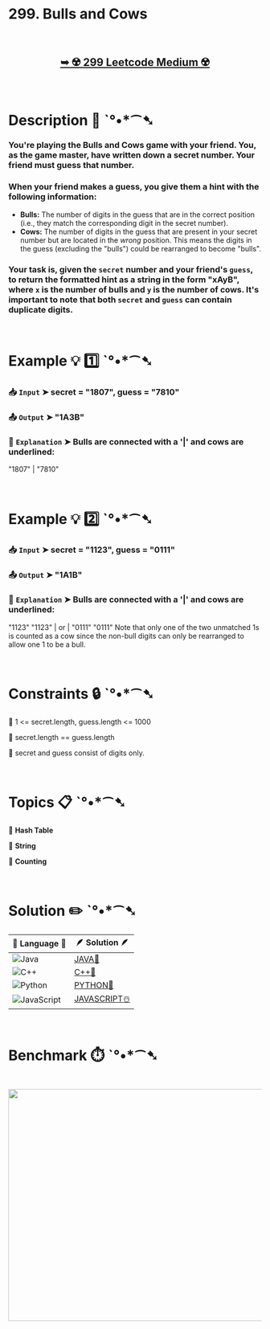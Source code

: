 # 299. Bulls and Cows

</br>

<h2 align="center"> 

<a href="https://leetcode.com/problems/bulls-and-cows/description/"><strong>➥ ☢️ 299 Leetcode Medium ☢️ </strong></a>
</h2>

</br>

# Description 📜 ˋ°•*⁀➷

### You're playing the Bulls and Cows game with your friend. You, as the game master, have written down a secret number. Your friend must guess that number.

### When your friend makes a guess, you give them a hint with the following information:

- **Bulls:** The number of digits in the guess that are in the correct position (i.e., they match the corresponding digit in the secret number).
- **Cows:** The number of digits in the guess that are present in your secret number but are located in the *wrong* position. This means the digits in the guess (excluding the "bulls") could be rearranged to become "bulls".

### Your task is, given the `secret` number and your friend's `guess`, to return the formatted hint as a string in the form "xAyB", where `x` is the number of bulls and `y` is the number of cows. It's important to note that both `secret` and `guess` can contain duplicate digits.

</br>

# Example 💡 1️⃣ ˋ°•*⁀➷

  ### 📥 `Input`  ➤ secret = "1807", guess = "7810"

  ### 📤 `Output`  ➤ "1A3B"

  ### 🔦 `Explanation`  ➤ Bulls are connected with a '|' and cows are underlined:

"1807"
  |
"7810"

</br>

# Example 💡 2️⃣ ˋ°•*⁀➷

  ### 📥 `Input` ➤ secret = "1123", guess = "0111"

  ### 📤 `Output`  ➤ "1A1B"

  ### 🔦 `Explanation` ➤ Bulls are connected with a '|' and cows are underlined:

"1123"        "1123"
  |      or     |
"0111"        "0111"
Note that only one of the two unmatched 1s is counted as a cow since the non-bull digits can only be rearranged to allow one 1 to be a bull.

</br>

# Constraints 🔒 ˋ°•*⁀➷

🔹 1 <= secret.length, guess.length <= 1000 </br>

🔹 secret.length == guess.length </br>

🔹 secret and guess consist of digits only. </br>

</br>

# Topics 📋 ˋ°•*⁀➷

🔸 **Hash Table**  </br>

🔸 **String**  </br>

🔸 **Counting**  </br>

</br>

# Solution ✏️ ˋ°•*⁀➷

| 📒 Language 📒  | 🪶 Solution 🪶 |
| ------------- | ------------- |
|  ![Java](https://img.shields.io/badge/java-%23ED8B00.svg?style=for-the-badge&logo=openjdk&logoColor=white)  | [JAVA🍁](https://github.com/Prakhar-002/LEETCODE/blob/main/%F0%9F%8E%AD%20LEVEL%20wise%20que%20with%20solution%20%F0%9F%8E%AF/%E2%98%A2%EF%B8%8F%20Medium%20%E2%98%A2%EF%B8%8F/%E2%98%A2%EF%B8%8F%20Medium%20299.%20Bulls%20and%20Cows%20%E2%98%83%EF%B8%8F%20%F0%9F%8D%81%20%F0%9F%8D%B0%20%F0%9F%8E%B2/%F0%9F%8D%81JAVA%20-%20299.%20Bulls%20and%20Cows.java) |
|  ![C++](https://img.shields.io/badge/c++-%2300599C.svg?style=for-the-badge&logo=c%2B%2B&logoColor=white)  | [C++🎲](https://github.com/Prakhar-002/LEETCODE/blob/main/%F0%9F%8E%AD%20LEVEL%20wise%20que%20with%20solution%20%F0%9F%8E%AF/%E2%98%A2%EF%B8%8F%20Medium%20%E2%98%A2%EF%B8%8F/%E2%98%A2%EF%B8%8F%20Medium%20299.%20Bulls%20and%20Cows%20%E2%98%83%EF%B8%8F%20%F0%9F%8D%81%20%F0%9F%8D%B0%20%F0%9F%8E%B2/%F0%9F%8E%B2CPP%20-%20299.%20Bulls%20and%20Cows.cpp)  |
|  ![Python](https://img.shields.io/badge/python-3670A0?style=for-the-badge&logo=python&logoColor=ffdd54)    | [PYTHON🍰](https://github.com/Prakhar-002/LEETCODE/blob/main/%F0%9F%8E%AD%20LEVEL%20wise%20que%20with%20solution%20%F0%9F%8E%AF/%E2%98%A2%EF%B8%8F%20Medium%20%E2%98%A2%EF%B8%8F/%E2%98%A2%EF%B8%8F%20Medium%20299.%20Bulls%20and%20Cows%20%E2%98%83%EF%B8%8F%20%F0%9F%8D%81%20%F0%9F%8D%B0%20%F0%9F%8E%B2/%F0%9F%8D%B0PYTHON%20-%20299.%20Bulls%20and%20Cows.py) |
| ![JavaScript](https://img.shields.io/badge/javascript-%23323330.svg?style=for-the-badge&logo=javascript&logoColor=%23F7DF1E)   | [JAVASCRIPT☃️](https://github.com/Prakhar-002/LEETCODE/blob/main/%F0%9F%8E%AD%20LEVEL%20wise%20que%20with%20solution%20%F0%9F%8E%AF/%E2%98%A2%EF%B8%8F%20Medium%20%E2%98%A2%EF%B8%8F/%E2%98%A2%EF%B8%8F%20Medium%20299.%20Bulls%20and%20Cows%20%E2%98%83%EF%B8%8F%20%F0%9F%8D%81%20%F0%9F%8D%B0%20%F0%9F%8E%B2/%E2%98%83%EF%B8%8FJAVASCRIPT%20-%20299.%20Bulls%20and%20Cows.js) |

</br>

# Benchmark ⏱️ ˋ°•*⁀➷

<h1  align="center" >

<img src ="https://github.com/user-attachments/assets/a1b6b7ba-27e3-46bd-a3fb-076b01d0684e" width = "700px" height="462px" />

</h1>
